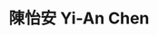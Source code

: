 ---
chinese_name: 陳怡安
english_name: Yi-An Chen
title: 陳怡安 Yi-An Chen
id: chenyian
collection: members
position: Part-time Research Assistant
type: part-time research assistant
department: 經濟學系學士班三年級
# image_path: https://source.unsplash.com/collection/139386/600x600?a=.png
photo: pt_ra/chenyian.png
# blurb: 123
---